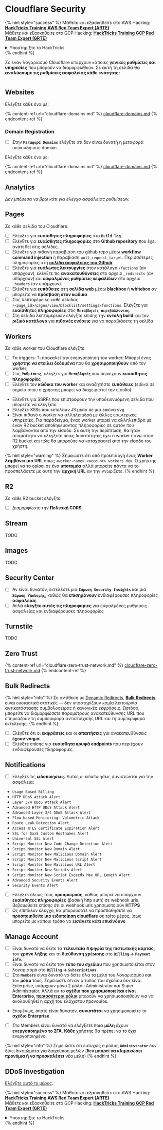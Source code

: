 # Cloudflare Security

{% hint style="success" %}
Μάθετε και εξασκηθείτε στο AWS Hacking:<img src="/.gitbook/assets/image.png" alt="" data-size="line">[**HackTricks Training AWS Red Team Expert (ARTE)**](https://training.hacktricks.xyz/courses/arte)<img src="/.gitbook/assets/image.png" alt="" data-size="line">\
Μάθετε και εξασκηθείτε στο GCP Hacking: <img src="/.gitbook/assets/image (2).png" alt="" data-size="line">[**HackTricks Training GCP Red Team Expert (GRTE)**<img src="/.gitbook/assets/image (2).png" alt="" data-size="line">](https://training.hacktricks.xyz/courses/grte)

<details>

<summary>Υποστηρίξτε το HackTricks</summary>

* Ελέγξτε τα [**σχέδια συνδρομής**](https://github.com/sponsors/carlospolop)!
* **Γίνετε μέλος της** 💬 [**ομάδας Discord**](https://discord.gg/hRep4RUj7f) ή της [**ομάδας telegram**](https://t.me/peass) ή **ακολουθήστε** μας στο **Twitter** 🐦 [**@hacktricks\_live**](https://twitter.com/hacktricks\_live)**.**
* **Μοιραστείτε hacking tricks υποβάλλοντας PRs στα** [**HackTricks**](https://github.com/carlospolop/hacktricks) και [**HackTricks Cloud**](https://github.com/carlospolop/hacktricks-cloud) αποθετήρια στο github.

</details>
{% endhint %}

Σε έναν λογαριασμό Cloudflare υπάρχουν κάποιες **γενικές ρυθμίσεις και υπηρεσίες** που μπορούν να διαμορφωθούν. Σε αυτή τη σελίδα θα **αναλύσουμε τις ρυθμίσεις ασφαλείας κάθε ενότητας:**

<figure><img src="../../.gitbook/assets/image (117).png" alt=""><figcaption></figcaption></figure>

## Websites

Ελέγξτε κάθε ένα με:

{% content-ref url="cloudflare-domains.md" %}
[cloudflare-domains.md](cloudflare-domains.md)
{% endcontent-ref %}

### Domain Registration

* [ ] Στην **`Μεταφορά Domains`** ελέγξτε ότι δεν είναι δυνατή η μεταφορά οποιουδήποτε domain.

Ελέγξτε κάθε ένα με:

{% content-ref url="cloudflare-domains.md" %}
[cloudflare-domains.md](cloudflare-domains.md)
{% endcontent-ref %}

## Analytics

_Δεν μπόρεσα να βρω κάτι για έλεγχο ασφάλειας ρυθμίσεων._

## Pages

Σε κάθε σελίδα του Cloudflare:

* [ ] Ελέγξτε για **ευαίσθητες πληροφορίες** στο **`Build log`**.
* [ ] Ελέγξτε για **ευαίσθητες πληροφορίες** στο **Github repository** που έχει ανατεθεί στις σελίδες.
* [ ] Ελέγξτε για πιθανή παραβίαση του github repo μέσω **workflow command injection** ή παραβίαση `pull_request_target`. Περισσότερες πληροφορίες στη [**σελίδα ασφαλείας του Github**](../github-security/).
* [ ] Ελέγξτε για **ευάλωτες λειτουργίες** στον κατάλογο `/fuctions` (αν υπάρχουν), ελέγξτε τις **ανακατευθύνσεις** στο αρχείο `_redirects` (αν υπάρχουν) και **εσφαλμένες ρυθμίσεις κεφαλίδων** στο αρχείο `_headers` (αν υπάρχουν).
* [ ] Ελέγξτε για **ευπάθειες** στη **σελίδα web** μέσω **blackbox** ή **whitebox** αν μπορείτε να **πρόσβαση στον κώδικα**
* [ ] Στις λεπτομέρειες κάθε σελίδας `/<page_id>/pages/view/blocklist/settings/functions`. Ελέγξτε για **ευαίσθητες πληροφορίες** στις **`Μεταβλητές περιβάλλοντος`**.
* [ ] Στη σελίδα λεπτομερειών ελέγξτε επίσης την **εντολή build** και τον **ριζικό κατάλογο** για **πιθανές ενέσεις** για να παραβιάσετε τη σελίδα.

## **Workers**

Σε κάθε worker του Cloudflare ελέγξτε:

* [ ] Τα triggers: Τι προκαλεί την ενεργοποίηση του worker; Μπορεί ένας **χρήστης να στείλει δεδομένα** που θα **χρησιμοποιηθούν** από τον worker;
* [ ] Στις **`Ρυθμίσεις`**, ελέγξτε για **`Μεταβλητές`** που περιέχουν **ευαίσθητες πληροφορίες**
* [ ] Ελέγξτε τον **κώδικα του worker** και αναζητήστε **ευπάθειες** (ειδικά σε σημεία όπου ο χρήστης μπορεί να διαχειριστεί την είσοδο)
* Ελέγξτε για SSRFs που επιστρέφουν την υποδεικνυόμενη σελίδα που μπορείτε να ελέγξετε
* Ελέγξτε XSSs που εκτελούν JS μέσα σε μια εικόνα svg
* Είναι πιθανό ο worker να αλληλεπιδρά με άλλες εσωτερικές υπηρεσίες. Για παράδειγμα, ένας worker μπορεί να αλληλεπιδρά με έναν R2 bucket αποθηκεύοντας πληροφορίες σε αυτόν που λαμβάνονται από την είσοδο. Σε αυτή την περίπτωση, θα ήταν απαραίτητο να ελέγξετε ποιες δυνατότητες έχει ο worker πάνω στον R2 bucket και πώς θα μπορούσε να καταχραστεί από την είσοδο του χρήστη.

{% hint style="warning" %}
Σημειώστε ότι από προεπιλογή ένας **Worker λαμβάνει μια URL** όπως `<worker-name>.<account>.workers.dev`. Ο χρήστης μπορεί να το ορίσει σε ένα **υποτομέα** αλλά μπορείτε πάντα να το προσπελάσετε με αυτή την **αρχική URL** αν την γνωρίζετε.
{% endhint %}

## R2

Σε κάθε R2 bucket ελέγξτε:

* [ ] Διαμορφώστε την **Πολιτική CORS**.

## Stream

TODO

## Images

TODO

## Security Center

* [ ] Αν είναι δυνατόν, εκτελέστε μια **`Σάρωση Security Insights`** και μια **`Σάρωση Υποδομής`**, καθώς θα **επισημάνουν** ενδιαφέρουσες πληροφορίες **ασφαλείας**.
* [ ] Απλά **ελέγξτε αυτές τις πληροφορίες** για εσφαλμένες ρυθμίσεις ασφαλείας και ενδιαφέρουσες πληροφορίες

## Turnstile

TODO

## **Zero Trust**

{% content-ref url="cloudflare-zero-trust-network.md" %}
[cloudflare-zero-trust-network.md](cloudflare-zero-trust-network.md)
{% endcontent-ref %}

## Bulk Redirects

{% hint style="info" %}
Σε αντίθεση με [Dynamic Redirects](https://developers.cloudflare.com/rules/url-forwarding/dynamic-redirects/), [**Bulk Redirects**](https://developers.cloudflare.com/rules/url-forwarding/bulk-redirects/) είναι ουσιαστικά στατικές — δεν υποστηρίζουν καμία λειτουργία αντικατάστασης συμβολοσειράς ή κανονικές εκφράσεις. Ωστόσο, μπορείτε να διαμορφώσετε παραμέτρους ανακατεύθυνσης URL που επηρεάζουν τη συμπεριφορά αντιστοίχισης URL και τη συμπεριφορά εκτέλεσης.
{% endhint %}

* [ ] Ελέγξτε ότι οι **εκφράσεις** και οι **απαιτήσεις** για ανακατευθύνσεις **έχουν νόημα**.
* [ ] Ελέγξτε επίσης για **ευαίσθητα κρυφά endpoints** που περιέχουν ενδιαφέρουσες πληροφορίες.

## Notifications

* [ ] Ελέγξτε τις **ειδοποιήσεις.** Αυτές οι ειδοποιήσεις συνιστώνται για την ασφάλεια:
* `Usage Based Billing`
* `HTTP DDoS Attack Alert`
* `Layer 3/4 DDoS Attack Alert`
* `Advanced HTTP DDoS Attack Alert`
* `Advanced Layer 3/4 DDoS Attack Alert`
* `Flow-based Monitoring: Volumetric Attack`
* `Route Leak Detection Alert`
* `Access mTLS Certificate Expiration Alert`
* `SSL for SaaS Custom Hostnames Alert`
* `Universal SSL Alert`
* `Script Monitor New Code Change Detection Alert`
* `Script Monitor New Domain Alert`
* `Script Monitor New Malicious Domain Alert`
* `Script Monitor New Malicious Script Alert`
* `Script Monitor New Malicious URL Alert`
* `Script Monitor New Scripts Alert`
* `Script Monitor New Script Exceeds Max URL Length Alert`
* `Advanced Security Events Alert`
* `Security Events Alert`
* [ ] Ελέγξτε όλους τους **προορισμούς**, καθώς μπορεί να υπάρχουν **ευαίσθητες πληροφορίες** (βασική http auth) σε webhook urls. Βεβαιωθείτε επίσης ότι οι webhook urls χρησιμοποιούν **HTTPS**
* [ ] Ως επιπλέον έλεγχο, θα μπορούσατε να προσπαθήσετε να **προσποιηθείτε μια ειδοποίηση cloudflare** σε τρίτο μέρος, ίσως μπορείτε με κάποιο τρόπο να **εισάγετε κάτι επικίνδυνο**

## Manage Account

* [ ] Είναι δυνατό να δείτε τα **τελευταία 4 ψηφία της πιστωτικής κάρτας**, τον **χρόνο λήξης** και τη **διεύθυνση χρέωσης** στο **`Billing` -> `Payment info`**.
* [ ] Είναι δυνατό να δείτε τον **τύπο του σχεδίου** που χρησιμοποιείται στον λογαριασμό στο **`Billing` -> `Subscriptions`**.
* [ ] Στο **`Members`** είναι δυνατό να δείτε όλα τα μέλη του λογαριασμού και τον **ρόλο** τους. Σημειώστε ότι αν ο τύπος του σχεδίου δεν είναι Enterprise, υπάρχουν μόνο 2 ρόλοι: Administrator και Super Administrator. Αλλά αν το **σχέδιο που χρησιμοποιείται είναι Enterprise**, [**περισσότεροι ρόλοι**](https://developers.cloudflare.com/fundamentals/account-and-billing/account-setup/account-roles/) μπορούν να χρησιμοποιηθούν για να ακολουθηθεί η αρχή του ελάχιστου προνομίου.
* Επομένως, όποτε είναι δυνατόν, **συνιστάται** να χρησιμοποιείτε το **σχέδιο Enterprise**.
* [ ] Στο Members είναι δυνατό να ελέγξετε ποια **μέλη** έχουν **ενεργοποιημένο το 2FA**. **Κάθε** χρήστης θα πρέπει να το έχει ενεργοποιημένο.

{% hint style="info" %}
Σημειώστε ότι ευτυχώς ο ρόλος **`Administrator`** δεν δίνει δικαιώματα για διαχείριση μελών (**δεν μπορεί να κλιμακώσει προνόμια ή να προσκαλέσει** νέα μέλη)
{% endhint %}

## DDoS Investigation

[Ελέγξτε αυτό το μέρος](cloudflare-domains.md#cloudflare-ddos-protection).

{% hint style="success" %}
Μάθετε και εξασκηθείτε στο AWS Hacking:<img src="/.gitbook/assets/image.png" alt="" data-size="line">[**HackTricks Training AWS Red Team Expert (ARTE)**](https://training.hacktricks.xyz/courses/arte)<img src="/.gitbook/assets/image.png" alt="" data-size="line">\
Μάθετε και εξασκηθείτε στο GCP Hacking: <img src="/.gitbook/assets/image (2).png" alt="" data-size="line">[**HackTricks Training GCP Red Team Expert (GRTE)**<img src="/.gitbook/assets/image (2).png" alt="" data-size="line">](https://training.hacktricks.xyz/courses/grte)

<details>

<summary>Υποστηρίξτε το HackTricks</summary>

* Ελέγξτε τα [**σχέδια συνδρομής**](https://github.com/sponsors/carlospolop)!
* **Γίνετε μέλος της** 💬 [**ομάδας Discord**](https://discord.gg/hRep4RUj7f) ή της [**ομάδας telegram**](https://t.me/peass) ή **ακολουθήστε** μας στο **Twitter** 🐦 [**@hacktricks\_live**](https://twitter.com/hacktricks\_live)**.**
* **Μοιραστείτε hacking tricks υποβάλλοντας PRs στα** [**HackTricks**](https://github.com/carlospolop/hacktricks) και [**HackTricks Cloud**](https://github.com/carlospolop/hacktricks-cloud) αποθετήρια στο github.

</details>
{% endhint %}
